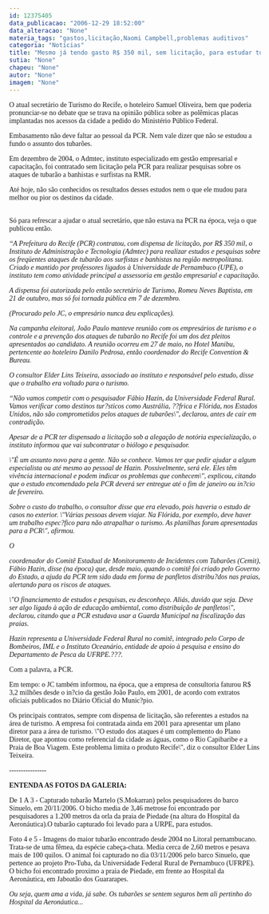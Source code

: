 ```yaml
---
id: 12375405
data_publicacao: "2006-12-29 18:52:00"
data_alteracao: "None"
materia_tags: "gastos,licitação,Naomi Campbell,problemas auditivos"
categoria: "Notícias"
title: "Mesmo já tendo gasto R$ 350 mil, sem licitação, para estudar tubarões, PCR não dá um pio sobre o problema"
sutia: "None"
chapeu: "None"
autor: "None"
imagem: "None"
---
```

<p><P><FONT face=Verdana>O atual secretário de Turismo do Recife, o hoteleiro Samuel Oliveira, bem que poderia pronunciar-se no debate que se trava na opinião pública sobre as polêmicas placas implantadas nos acessos da cidade a pedido do Ministério Público Federal.</FONT></P></p>
<p><P><FONT face=Verdana>Embasamento não deve faltar ao pessoal da PCR. Nem vale dizer que não se estudou a fundo o assunto dos tubarões.</P></p>
<p><P>Em dezembro de 2004, o Admtec, instituto especializado em gestão empresarial e capacitação, foi contratado sem licitação pela PCR para realizar pesquisas sobre os ataques de tubarão a banhistas e surfistas na RMR. </P></p>
<p><P>Até hoje, não são conhecidos os resultados desses estudos nem o que ele mudou para melhor ou pior os destinos da cidade.</P></p>
<p><P><BR>Só para refrescar a ajudar o atual secretário, que não estava na PCR na época, veja o que publicou então.</P></p>
<p><P><EM>“A Prefeitura do Recife (PCR) contratou, com dispensa de licitação, por R$ 350 mil, o Instituto de Administração e Tecnologia (Admtec) para realizar estudos e pesquisas sobre os freqüentes ataques de tubarão aos surfistas e banhistas na região metropolitana. Criado e mantido por professores ligados à Universidade de Pernambuco (UPE), o instituto tem como atividade principal a assessoria em gestão empresarial e capacitação. </EM></P></p>
<p><P><EM>A dispensa foi autorizada pelo então secretário de Turismo, Romeu Neves Baptista, em 21 de outubro, mas só foi tornada pública em 7 de dezembro. </EM></FONT></P></p>
<p><P><FONT face=Verdana><EM>(Procurado pelo JC, o empresário nunca deu explicações). </EM></FONT></P></p>
<p><P><FONT face=Verdana><EM>Na campanha eleitoral, João Paulo manteve reunião com os empresários de turismo e o controle e a prevenção dos ataques de tubarão no Recife foi um dos dez pleitos apresentados ao candidato. A reunião ocorreu em 27 de maio, no Hotel Manibu, pertencente ao hoteleiro Danilo Pedrosa, então coordenador do Recife Convention &amp; Bureau. </EM></FONT></P></p>
<p><P><FONT face=Verdana><EM>O consultor Elder Lins Teixeira, associado ao instituto e responsável pelo estudo, disse que o trabalho era voltado para o turismo. </EM></FONT></P></p>
<p><P><FONT face=Verdana><EM>“Não vamos competir com o pesquisador Fábio Hazin, da Universidade Federal Rural. Vamos verificar como destinos tur?sticos como Austrália, ??frica e Flórida, nos Estados Unidos, não são comprometidos pelos ataques de tubarões\", declarou, antes de cair em contradição. </EM></FONT></P></p>
<p><P><FONT face=Verdana><EM>Apesar de a PCR ter dispensado a licitação sob a alegação de notória especialização, o instituto informou que vai subcontratar o biólogo e pesquisador. </EM></FONT></P></p>
<p><P><FONT face=Verdana><EM>\"É um assunto novo para a gente. Não se conhece. Vamos ter que pedir ajudar a algum especialista ou até mesmo ao pessoal de Hazin. Possivelmente, será ele. Eles têm vivência internacional e podem indicar os problemas que conhecem\", explicou, citando que o estudo encomendado pela PCR deverá ser entregue até o fim de janeiro ou in?cio de fevereiro. </EM></FONT></P></p>
<p><P><FONT face=Verdana><EM>Sobre o custo do trabalho, o consultor disse que era elevado, pois haveria o estudo de casos no exterior. \"Várias pessoas devem viajar. Na Flórida, por exemplo, deve haver um trabalho espec?fico para não atrapalhar o turismo. As planilhas foram apresentadas para a PCR\", afirmou. </EM></FONT></P></p>
<p><P><FONT face=Verdana><EM>O</p>
<p> coordenador do Comitê Estadual de Monitoramento de Incidentes com Tubarões (Cemit), Fábio Hazin, disse (na época) que, desde maio, quando o comitê foi criado pelo Governo do Estado, a ajuda da PCR tem sido dada em forma de panfletos distribu?dos nas praias, alertando para os riscos de ataques. </EM></FONT></P></p>
<p><P><FONT face=Verdana><EM>\"O financiamento de estudos e pesquisas, eu desconheço. Aliás, duvido que seja. Deve ser algo ligado à ação de educação ambiental, como distribuição de panfletos\", declarou, citando que a PCR estudava usar a Guarda Municipal na fiscalização das praias. </EM></FONT></P></p>
<p><P><EM><FONT face=Verdana>Hazin representa a Universidade Federal Rural no comitê, integrado pelo Corpo de Bombeiros, IML e o Instituto Oceanário, entidade de apoio à pesquisa e ensino do Departamento de Pesca da UFRPE.???.</FONT></EM></P></p>
<p><P><FONT face=Verdana>Com a palavra, a PCR. </FONT></P></p>
<p><P><FONT face=Verdana>Em tempo: o JC também informou, na época, que a empresa de consultoria faturou R$ 3,2 milhões</FONT><FONT face=Verdana> desde o in?cio da gestão João Paulo, em 2001, de acordo com extratos oficiais publicados no Diário Oficial do Munic?pio. </FONT></P></p>
<p><P><FONT face=Verdana>Os principais contratos, sempre com dispensa de licitação, são referentes a estudos na área de turismo. A empresa foi contratada ainda em 2001 para apresentar um plano diretor para a área de turismo. \"O estudo dos ataques é um complemento do Plano Diretor, que apontou como referencial da cidade as águas, como o Rio Capibaribe e a Praia de Boa Viagem. Este problema limita o produto Recife\", diz o consultor Elder Lins Teixeira. </FONT></P></p>
<p><P><FONT face=Verdana>----------------</FONT></P></p>
<p><P><FONT face=Verdana><STRONG>ENTENDA AS FOTOS DA GALERIA:</STRONG></FONT></P></p>
<p><P><FONT face=Verdana>De 1 A 3 - Capturado tubarão Martelo (S.Mokarran) pelos pesquisadores do barco Sinuelo, em 20/11/2006. O bicho media de 3,46 metrose foi encontrado por pesquisadores a 1.200 metros da orla da praia de Piedade (na altura do Hospital da Aeronáutica).O tubarão capturado foi levado para a URPE, para estudos.</FONT></P></p>
<p><P><FONT face=Verdana>Foto 4 e 5 - Imagens do maior tubarão encontrado desde 2004 no Litoral pernambucano.&nbsp; Trata-se de uma fêmea, da espécie cabeça-chata. Media cerca de 2,60 metros e pesava mais de 100 quilos. O animal foi capturado no dia 03/11/2006 pelo barco Sinuelo, que pertence ao projeto Pro-Tuba, da Universidade Federal Rural de Pernambuco (UFRPE). O bicho foi encontrado proximo a praia de Piedade, em frente ao Hospital da Aeronáutica, em Jaboatão dos Guararapes.</FONT></P></p>
<p><P><FONT face=Verdana><EM>Ou seja, quem ama a vida, já sabe. Os tubarões se sentem seguros bem ali pertinho do Hospital da Aeronáutica...</EM></FONT></P> </p>
